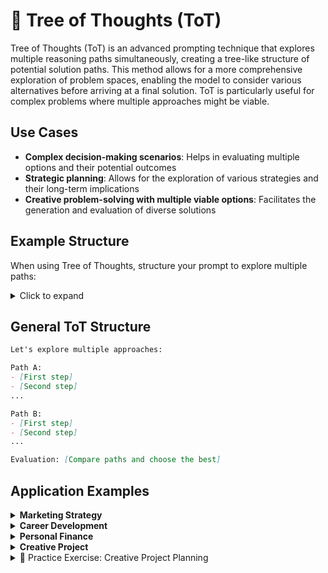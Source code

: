 # 🌳 Tree of Thoughts (ToT)

Tree of Thoughts (ToT) is an advanced prompting technique that explores multiple reasoning paths simultaneously, creating a tree-like structure of potential solution paths. This method allows for a more comprehensive exploration of problem spaces, enabling the model to consider various alternatives before arriving at a final solution. ToT is particularly useful for complex problems where multiple approaches might be viable.

## Use Cases

- **Complex decision-making scenarios**: Helps in evaluating multiple options and their potential outcomes
- **Strategic planning**: Allows for the exploration of various strategies and their long-term implications
- **Creative problem-solving with multiple viable options**: Facilitates the generation and evaluation of diverse solutions

## Example Structure

When using Tree of Thoughts, structure your prompt to explore multiple paths:

<details>
<summary>Click to expand</summary>

```
Task: "Choose a new hobby to pursue"
Prompt: "Help me choose a new hobby by exploring three options: painting, gardening, and learning a musical instrument. Consider the pros and cons of each, then recommend the best option."

Output:
"Let's explore these options using a tree of thoughts:

1. Painting
   Pros:
   - Allows for creative expression
   - Can be done indoors
   - Relatively low initial cost
   Cons:
   - Requires dedicated space for supplies and workspace
   - May take time to develop skills

2. Gardening
   Pros:
   - Provides fresh produce or beautiful flowers
   - Offers physical activity and time outdoors
   - Can be relaxing and stress-reducing
   Cons:
   - Requires outdoor space
   - Seasonal limitations in some climates
   - Ongoing maintenance required

3. Learning a Musical Instrument
   Pros:
   - Develops a lifelong skill
   - Improves cognitive function and coordination
   - Can be social through playing with others
   Cons:
   - Instruments can be expensive
   - Requires consistent practice
   - May disturb neighbors during practice

Evaluation:
Considering the pros and cons, learning a musical instrument seems to offer the most long-term benefits and versatility. It provides cognitive benefits, can be social, and is not limited by seasons or space constraints.

Recommendation:
I recommend pursuing learning a musical instrument as your new hobby. It offers a good balance of personal growth, potential for social interaction, and long-term enjoyment. Start with an instrument that interests you and fits your living situation, such as a guitar or keyboard."
```

</details>

## General ToT Structure

```markdown
Let's explore multiple approaches:

Path A:
- [First step]
- [Second step]
...

Path B:
- [First step]
- [Second step]
...

Evaluation: [Compare paths and choose the best]
```

## Application Examples

<details>
<summary><strong>Marketing Strategy</strong></summary>

```markdown
Utilize the Tree of Thoughts method to craft a comprehensive marketing strategy for our new product launch. Begin with three main branches:

1. Digital marketing
2. Traditional advertising
3. Influencer partnerships

For each branch:
- Identify 3-5 specific tactics or channels
- Analyze the potential reach and engagement for each tactic
- Estimate the required budget and resources
- Project the potential ROI based on industry benchmarks
- Consider how each tactic aligns with different target demographics

After exploring these branches, synthesize the most promising elements into an integrated strategy, accounting for budget constraints and potential synergies between tactics.
```

</details>

<details>
<summary><strong>Career Development</strong></summary>

```markdown
Employ the Tree of Thoughts approach to map out your career development over the next five years. Start with three primary paths:

1. Further education
2. Changing industries
3. Starting your own business

For each path:
- Identify specific steps or milestones to achieve within the five-year timeframe
- Analyze potential challenges and opportunities
- Consider the impact on work-life balance and personal goals
- Evaluate the financial implications, including potential earnings and required investments
- Assess the long-term career prospects beyond the five-year mark

After exploring these paths, create a decision matrix to compare them based on personal values, risk tolerance, and long-term aspirations.
```

</details>

<details>
<summary><strong>Personal Finance</strong></summary>

```markdown
Apply the Tree of Thoughts method to optimize your personal finances and achieve financial independence. Begin with three main branches:

1. Income optimization
2. Expense reduction
3. Investment strategies

For each branch:
- Identify 3-5 specific actions or strategies
- Analyze the potential impact on your net worth over 1, 5, and 10 years
- Consider the time and effort required to implement each strategy
- Evaluate the associated risks and potential roadblocks
- Assess how each strategy aligns with your lifestyle goals and values

After exploring these branches, develop a comprehensive financial plan that integrates the most promising elements from each branch, considering your risk tolerance and long-term financial objectives.
```

</details>

<details>
<summary><strong>Creative Project</strong></summary>

```markdown
Utilize the Tree of Thoughts approach to conceptualize and plan a creative project, such as writing a novel or producing a short film. Start with three main branches:

1. Concept development
2. Production planning
3. Distribution and marketing

For each branch:
- Generate 3-5 unique ideas or strategies
- Evaluate the feasibility of each idea considering your skills, resources, and time constraints
- Analyze the potential audience appeal and commercial viability
- Identify potential collaborators or resources needed for each approach
- Consider how each idea aligns with your artistic vision and personal brand

After exploring these branches, synthesize the most compelling elements into a cohesive project plan, outlining key milestones, resource requirements, and potential challenges to overcome.
```

</details>

</details>

<details>
<summary>📝 Practice Exercise: Creative Project Planning</summary>

1. Choose a creative project you'd like to pursue (e.g., writing a book, producing a short film, or creating a podcast series).
2. Apply the Tree of Thoughts method to explore concept development, production planning, and distribution/marketing strategies.
3. For each branch, generate multiple ideas, evaluate their feasibility, analyze audience appeal, and identify necessary resources or collaborators.
4. Consider how each idea aligns with your artistic vision and personal brand.
5. Synthesize the most compelling elements into a cohesive project plan, including key milestones and potential challenges.

</details>
